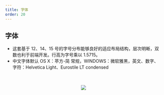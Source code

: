 ```yaml
---
title: 字体
order: 20
---
```


## 字体

- 这套基于 12、14、15 号的字号分布能够良好的适应布局结构，层次明晰，双数也利于前端开发。行高为字号乘以 1.5715。
- 中文字体默认 OS X：苹方-简 常规，WINDOWS：微软雅黑，英文、数字、字符：Helvetica Light、Eurostile LT condensed
</br>
</br>
<div align=center>
<img src="assets/images/vision/font.png" />
</div>